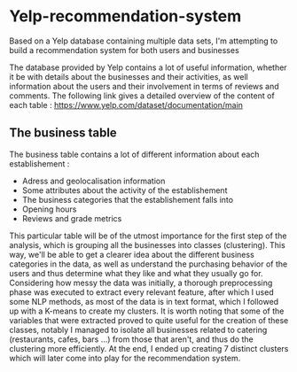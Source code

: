 # Yelp-recommendation-system

Based on a Yelp database containing multiple data sets, I'm attempting to build a recommendation system for both users and businesses

The database provided by Yelp contains a lot of useful information, whether it be with details about the businesses and their activities, as well information about the users and their involvement in terms of reviews and comments. The following link gives a detailed overview of the content of each table : https://www.yelp.com/dataset/documentation/main

## The business table

The business table contains a lot of different information about each establishement :
  - Adress and geolocalisation information
  - Some attributes about the activity of the establishement
  - The business categories that the establishement falls into
  - Opening hours
  - Reviews and grade metrics

This particular table will be of the utmost importance for the first step of the analysis, which is grouping all the businesses into classes (clustering). This way, we'll be able to get a clearer idea about the different business categories in the data, as well as understand the purchasing behavior of the users and thus determine what they like and what they usually go for.
Considering how messy the data was initially, a thorough preprocessing phase was executed to extract every relevant feature, after which I used some NLP methods, as most of the data is in text format, which I followed up with a K-means to create my clusters. It is worth noting that some of the variables that were extracted proved to quite useful for the creation of these classes, notably I managed to isolate all businesses related to catering (restaurants, cafes, bars ...) from those that aren't, and thus do the clustering more efficiently.
At the end, I ended up creating 7 distinct clusters which will later come into play for the recommendation system.

